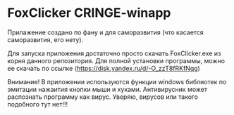 # FoxClicker CRINGE-winapp

Прилажение создано по фану и для саморазвития (что касается саморазвития, его нету).

Для запуска приложения достаточно просто скачать FoxClicker.exe из корня данного репозитория.
Для полной установки программы, можно ее скачать по ссылке (https://disk.yandex.ru/d/-O_zzT8fRKfNqg)

Внимание! В приложении используются функции windows библиотек по эмитации нажаития кнопки мыши и хуками. Антивирусник может распознать программу как вирус. Уверяю, вирусов или такого подобного тут нет!!!
